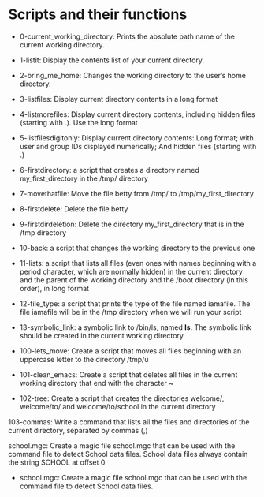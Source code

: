 # Scripts and their functions

* 0-current_working_directory:  Prints the absolute path name of the current working directory.

* 1-listit:  Display the contents list of your current directory.

* 2-bring_me_home:  Changes the working directory to the user’s home directory.

* 3-listfiles: Display current directory contents in a long format

* 4-listmorefiles: Display current directory contents, including hidden files (starting with .). Use the long format

* 5-listfilesdigitonly: Display current directory contents: Long format; with user and group IDs displayed numerically; And hidden files (starting with .)

* 6-firstdirectory: a script that creates a directory named my_first_directory in the /tmp/ directory

* 7-movethatfile: Move the file betty from /tmp/ to /tmp/my_first_directory

* 8-firstdelete: Delete the file betty

* 9-firstdirdeletion: Delete the directory my_first_directory that is in the /tmp directory

* 10-back: a script that changes the working directory to the previous one

* 11-lists: a script that lists all files (even ones with names beginning with a period character, which are normally hidden) in the current directory and the parent of the working directory and the /boot directory (in this order), in long format

* 12-file_type: a script that prints the type of the file named iamafile. The file iamafile will be in the /tmp directory when we will run your script

* 13-symbolic_link: a symbolic link to /bin/ls, named __ls__. The symbolic link should be created in the current working directory.

* 100-lets_move: Create a script that moves all files beginning with an uppercase letter to the directory /tmp/u

* 101-clean_emacs: Create a script that deletes all files in the current working directory that end with the character ~

* 102-tree: Create a script that creates the directories welcome/, welcome/to/ and welcome/to/school in the current directory

 103-commas: Write a command that lists all the files and directories of the current directory, separated by commas (,)

 school.mgc: Create a magic file school.mgc that can be used with the command file to detect School data files. School data files always contain the string SCHOOL at offset 0

 * school.mgc: Create a magic file school.mgc that can be used with the command file to detect School data files.
